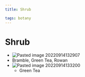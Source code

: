 ```yaml
---
title: Shrub

tags: botany 
---
```


# Shrub
- ![Pasted image 20220914132907](Pasted%20image%2020220914132907.png)
- Bramble, Green Tea, Rowan
- ![Pasted image 20220914133200](Pasted%20image%2020220914133200.png)
	- Green Tea
	